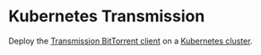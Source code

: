 # Kubernetes Transmission
Deploy the [Transmission BitTorrent client](https://transmissionbt.com/) on a [Kubernetes cluster](https://kubernetes.io/).

